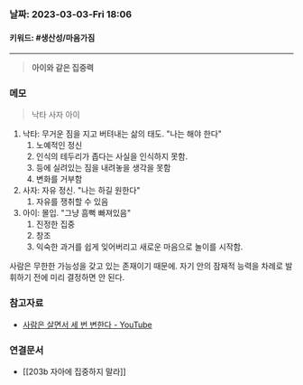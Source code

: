 ### 날짜:   2023-03-03-Fri 18:06
#### 키워드: #생산성/마음가짐 
-----
>**아이와 같은 집중력**

### 메모

>낙타
>사자
>아이

1. 낙타: 무거운 짐을 지고 버텨내는 삶의 태도. "나는 해야 한다"
	1. 노예적인 정신
	2. 인식의 테두리가 좁다는 사실을 인식하지 못함.
	3. 등에 실려있는 짐을 내려놓을 생각을 못함
	4. 변화를 거부함
2. 사자: 자유 정신. "나는 하길 원한다"
	1. 자유를 쟁취할 수 있음
3. 아이: 몰입. "그냥 흠뻑 빠져있음"
	1. 진정한 집중
	2. 창조
	3. 익숙한 과거를 쉽게 잊어버리고 새로운 마음으로 놀이를 시작함.

사람은 무한한 가능성을 갖고 있는 존재이기 때문에. 자기 안의 잠재적 능력을 차례로 발휘하기 전에 미리 결정하면 안 된다.

### 참고자료
- [사람은 살면서 세 번 변한다 - YouTube](https://www.youtube.com/watch?v=XqQ7J30mRxU)

### 연결문서
- [[203b 자아에 집중하지 말라]]
